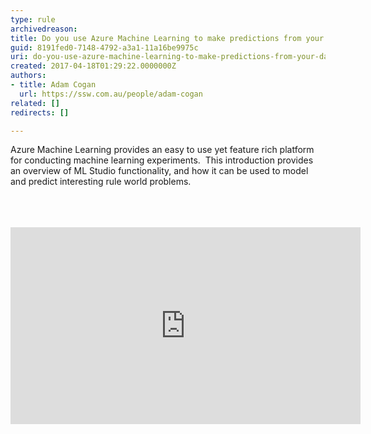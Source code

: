 ```yaml
---
type: rule
archivedreason: 
title: Do you use Azure Machine Learning to make predictions from your data?
guid: 8191fed0-7148-4792-a3a1-11a16be9975c
uri: do-you-use-azure-machine-learning-to-make-predictions-from-your-data
created: 2017-04-18T01:29:22.0000000Z
authors:
- title: Adam Cogan
  url: https://ssw.com.au/people/adam-cogan
related: []
redirects: []

---
```



Azure Machine Learning provides an easy to use yet feature rich platform for conducting machine learning experiments. &#160;This introduction provides an overview of ML Studio functionality, and how it can be used to model and predict interesting rule world problems.​<br><br>
<br><excerpt class='endintro'></excerpt><br>
<iframe width="560" height="315" src="https&#58;//www.youtube.com/embed/sUN5eIfbVM0?start=4120" frameborder="0"></iframe>​<br>


